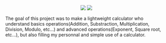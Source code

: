 <p align="center">
      <a href="https://github.com/ToujoursTitou2/OpenCalc/blob/main/LICENSE" alt="License">
        <img src="https://img.shields.io/badge/license-GPLv3-green"/></a>
      <a href="https://github.com/ToujoursTitou2/OpenCalc/wiki" alt="Wiki">
         <img src="https://img.shields.io/badge/Wiki-3.3-blue"/></a>
</p>


The goal of this project was to make a lightweight calculator who understand basics operations(Addition, Substraction, Multiplication, Division, Modulo, etc...) and advanced operations(Exponent, Square root, etc...), but also filling my personnal and simple use of a calculator.
